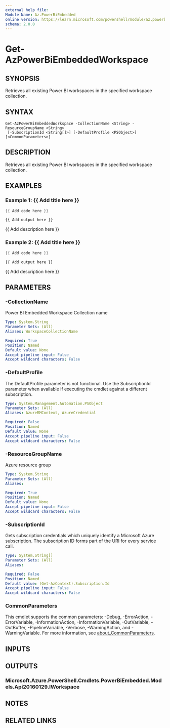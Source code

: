 ```yaml
---
external help file:
Module Name: Az.PowerBiEmbedded
online version: https://learn.microsoft.com/powershell/module/az.powerbiembedded/get-azpowerbiembeddedworkspace
schema: 2.0.0
---
```


# Get-AzPowerBiEmbeddedWorkspace

## SYNOPSIS
Retrieves all existing Power BI workspaces in the specified workspace collection.

## SYNTAX

```
Get-AzPowerBiEmbeddedWorkspace -CollectionName <String> -ResourceGroupName <String>
 [-SubscriptionId <String[]>] [-DefaultProfile <PSObject>] [<CommonParameters>]
```

## DESCRIPTION
Retrieves all existing Power BI workspaces in the specified workspace collection.

## EXAMPLES

### Example 1: {{ Add title here }}
```powershell
{{ Add code here }}
```

```output
{{ Add output here }}
```

{{ Add description here }}

### Example 2: {{ Add title here }}
```powershell
{{ Add code here }}
```

```output
{{ Add output here }}
```

{{ Add description here }}

## PARAMETERS

### -CollectionName
Power BI Embedded Workspace Collection name

```yaml
Type: System.String
Parameter Sets: (All)
Aliases: WorkspaceCollectionName

Required: True
Position: Named
Default value: None
Accept pipeline input: False
Accept wildcard characters: False
```

### -DefaultProfile
The DefaultProfile parameter is not functional.
Use the SubscriptionId parameter when available if executing the cmdlet against a different subscription.

```yaml
Type: System.Management.Automation.PSObject
Parameter Sets: (All)
Aliases: AzureRMContext, AzureCredential

Required: False
Position: Named
Default value: None
Accept pipeline input: False
Accept wildcard characters: False
```

### -ResourceGroupName
Azure resource group

```yaml
Type: System.String
Parameter Sets: (All)
Aliases:

Required: True
Position: Named
Default value: None
Accept pipeline input: False
Accept wildcard characters: False
```

### -SubscriptionId
Gets subscription credentials which uniquely identify a Microsoft Azure subscription.
The subscription ID forms part of the URI for every service call.

```yaml
Type: System.String[]
Parameter Sets: (All)
Aliases:

Required: False
Position: Named
Default value: (Get-AzContext).Subscription.Id
Accept pipeline input: False
Accept wildcard characters: False
```

### CommonParameters
This cmdlet supports the common parameters: -Debug, -ErrorAction, -ErrorVariable, -InformationAction, -InformationVariable, -OutVariable, -OutBuffer, -PipelineVariable, -Verbose, -WarningAction, and -WarningVariable. For more information, see [about_CommonParameters](http://go.microsoft.com/fwlink/?LinkID=113216).

## INPUTS

## OUTPUTS

### Microsoft.Azure.PowerShell.Cmdlets.PowerBiEmbedded.Models.Api20160129.IWorkspace

## NOTES

## RELATED LINKS

